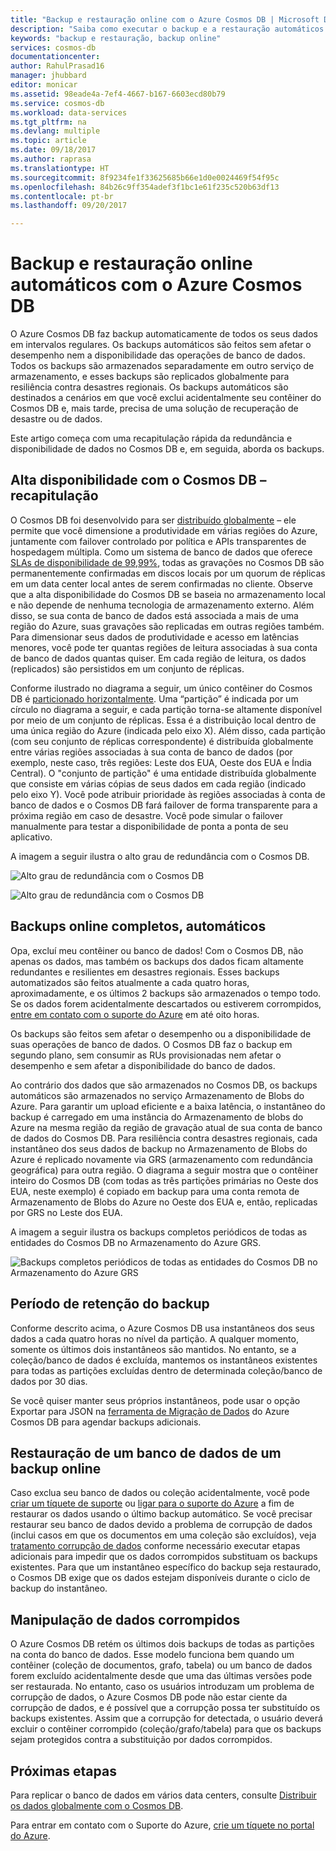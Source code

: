 ```yaml
---
title: "Backup e restauração online com o Azure Cosmos DB | Microsoft Docs"
description: "Saiba como executar o backup e a restauração automáticos em um banco de dados do Azure Cosmos DB."
keywords: "backup e restauração, backup online"
services: cosmos-db
documentationcenter: 
author: RahulPrasad16
manager: jhubbard
editor: monicar
ms.assetid: 98eade4a-7ef4-4667-b167-6603ecd80b79
ms.service: cosmos-db
ms.workload: data-services
ms.tgt_pltfrm: na
ms.devlang: multiple
ms.topic: article
ms.date: 09/18/2017
ms.author: raprasa
ms.translationtype: HT
ms.sourcegitcommit: 8f9234fe1f33625685b66e1d0e0024469f54f95c
ms.openlocfilehash: 84b26c9ff354adef3f1bc1e61f235c520b63df13
ms.contentlocale: pt-br
ms.lasthandoff: 09/20/2017

---
```

# <a name="automatic-online-backup-and-restore-with-azure-cosmos-db"></a>Backup e restauração online automáticos com o Azure Cosmos DB
O Azure Cosmos DB faz backup automaticamente de todos os seus dados em intervalos regulares. Os backups automáticos são feitos sem afetar o desempenho nem a disponibilidade das operações de banco de dados. Todos os backups são armazenados separadamente em outro serviço de armazenamento, e esses backups são replicados globalmente para resiliência contra desastres regionais. Os backups automáticos são destinados a cenários em que você exclui acidentalmente seu contêiner do Cosmos DB e, mais tarde, precisa de uma solução de recuperação de desastre ou de dados.  

Este artigo começa com uma recapitulação rápida da redundância e disponibilidade de dados no Cosmos DB e, em seguida, aborda os backups. 

## <a name="high-availability-with-cosmos-db---a-recap"></a>Alta disponibilidade com o Cosmos DB – recapitulação
O Cosmos DB foi desenvolvido para ser [distribuído globalmente](distribute-data-globally.md) – ele permite que você dimensione a produtividade em várias regiões do Azure, juntamente com failover controlado por política e APIs transparentes de hospedagem múltipla. Como um sistema de banco de dados que oferece [SLAs de disponibilidade de 99,99%](https://azure.microsoft.com/support/legal/sla/cosmos-db), todas as gravações no Cosmos DB são permanentemente confirmadas em discos locais por um quorum de réplicas em um data center local antes de serem confirmadas no cliente. Observe que a alta disponibilidade do Cosmos DB se baseia no armazenamento local e não depende de nenhuma tecnologia de armazenamento externo. Além disso, se sua conta de banco de dados está associada a mais de uma região do Azure, suas gravações são replicadas em outras regiões também. Para dimensionar seus dados de produtividade e acesso em latências menores, você pode ter quantas regiões de leitura associadas à sua conta de banco de dados quantas quiser. Em cada região de leitura, os dados (replicados) são persistidos em um conjunto de réplicas.  

Conforme ilustrado no diagrama a seguir, um único contêiner do Cosmos DB é [particionado horizontalmente](partition-data.md). Uma “partição” é indicada por um círculo no diagrama a seguir, e cada partição torna-se altamente disponível por meio de um conjunto de réplicas. Essa é a distribuição local dentro de uma única região do Azure (indicada pelo eixo X). Além disso, cada partição (com seu conjunto de réplicas correspondente) é distribuída globalmente entre várias regiões associadas à sua conta de banco de dados (por exemplo, neste caso, três regiões: Leste dos EUA, Oeste dos EUA e Índia Central). O "conjunto de partição" é uma entidade distribuída globalmente que consiste em várias cópias de seus dados em cada região (indicado pelo eixo Y). Você pode atribuir prioridade às regiões associadas à conta de banco de dados e o Cosmos DB fará failover de forma transparente para a próxima região em caso de desastre. Você pode simular o failover manualmente para testar a disponibilidade de ponta a ponta de seu aplicativo.  

A imagem a seguir ilustra o alto grau de redundância com o Cosmos DB.

![Alto grau de redundância com o Cosmos DB](./media/online-backup-and-restore/redundancy.png)

![Alto grau de redundância com o Cosmos DB](./media/online-backup-and-restore/global-distribution.png)

## <a name="full-automatic-online-backups"></a>Backups online completos, automáticos
Opa, excluí meu contêiner ou banco de dados! Com o Cosmos DB, não apenas os dados, mas também os backups dos dados ficam altamente redundantes e resilientes em desastres regionais. Esses backups automatizados são feitos atualmente a cada quatro horas, aproximadamente, e os últimos 2 backups são armazenados o tempo todo. Se os dados forem acidentalmente descartados ou estiverem corrompidos, [entre em contato com o suporte do Azure](https://azure.microsoft.com/support/options/) em até oito horas. 

Os backups são feitos sem afetar o desempenho ou a disponibilidade de suas operações de banco de dados. O Cosmos DB faz o backup em segundo plano, sem consumir as RUs provisionadas nem afetar o desempenho e sem afetar a disponibilidade do banco de dados. 

Ao contrário dos dados que são armazenados no Cosmos DB, os backups automáticos são armazenados no serviço Armazenamento de Blobs do Azure. Para garantir um upload eficiente e a baixa latência, o instantâneo do backup é carregado em uma instância do Armazenamento de blobs do Azure na mesma região da região de gravação atual de sua conta de banco de dados do Cosmos DB. Para resiliência contra desastres regionais, cada instantâneo dos seus dados de backup no Armazenamento de Blobs do Azure é replicado novamente via GRS (armazenamento com redundância geográfica) para outra região. O diagrama a seguir mostra que o contêiner inteiro do Cosmos DB (com todas as três partições primárias no Oeste dos EUA, neste exemplo) é copiado em backup para uma conta remota de Armazenamento de Blobs do Azure no Oeste dos EUA e, então, replicadas por GRS no Leste dos EUA. 

A imagem a seguir ilustra os backups completos periódicos de todas as entidades do Cosmos DB no Armazenamento do Azure GRS.

![Backups completos periódicos de todas as entidades do Cosmos DB no Armazenamento do Azure GRS](./media/online-backup-and-restore/automatic-backup.png)

## <a name="backup-retention-period"></a>Período de retenção do backup
Conforme descrito acima, o Azure Cosmos DB usa instantâneos dos seus dados a cada quatro horas no nível da partição. A qualquer momento, somente os últimos dois instantâneos são mantidos. No entanto, se a coleção/banco de dados é excluída, mantemos os instantâneos existentes para todas as partições excluídas dentro de determinada coleção/banco de dados por 30 dias.

Se você quiser manter seus próprios instantâneos, pode usar o opção Exportar para JSON na [ferramenta de Migração de Dados](import-data.md#export-to-json-file) do Azure Cosmos DB para agendar backups adicionais.

## <a name="restoring-a-database-from-an-online-backup"></a>Restauração de um banco de dados de um backup online
Caso exclua seu banco de dados ou coleção acidentalmente, você pode [criar um tíquete de suporte](https://portal.azure.com/?#blade/Microsoft_Azure_Support/HelpAndSupportBlade) ou [ligar para o suporte do Azure](https://azure.microsoft.com/support/options/) a fim de restaurar os dados usando o último backup automático. Se você precisar restaurar seu banco de dados devido a problema de corrupção de dados (inclui casos em que os documentos em uma coleção são excluídos), veja [tratamento corrupção de dados](#handling-data-corruption) conforme necessário executar etapas adicionais para impedir que os dados corrompidos substituam os backups existentes. Para que um instantâneo específico do backup seja restaurado, o Cosmos DB exige que os dados estejam disponíveis durante o ciclo de backup do instantâneo.

## <a name="handling-data-corruption"></a>Manipulação de dados corrompidos
O Azure Cosmos DB retém os últimos dois backups de todas as partições na conta do banco de dados. Esse modelo funciona bem quando um contêiner (coleção de documentos, grafo, tabela) ou um banco de dados forem excluído acidentalmente desde que uma das últimas versões pode ser restaurada. No entanto, caso os usuários introduzam um problema de corrupção de dados, o Azure Cosmos DB pode não estar ciente da corrupção de dados, e é possível que a corrupção possa ter substituído os backups existentes. Assim que a corrupção for detectada, o usuário deverá excluir o contêiner corrompido (coleção/grafo/tabela) para que os backups sejam protegidos contra a substituição por dados corrompidos.

## <a name="next-steps"></a>Próximas etapas

Para replicar o banco de dados em vários data centers, consulte [Distribuir os dados globalmente com o Cosmos DB](distribute-data-globally.md). 

Para entrar em contato com o Suporte do Azure, [crie um tíquete no portal do Azure](https://portal.azure.com/?#blade/Microsoft_Azure_Support/HelpAndSupportBlade).


